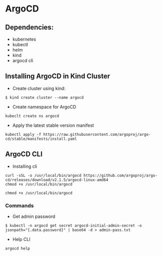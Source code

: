 # ArgoCD



## Dependencies:
- kubernetes
- kubectl
- helm
- kind
- argocd cli

## Installing ArgoCD in Kind Cluster
- Create cluster using kind:
```console
$ kind create cluster --name argocd
```
- Create namespace for ArgoCD
```console
kubeclt create ns argocd
```
- Apply the latest stable version manifest
```console
kubectl apply -f https://raw.githubusercontent.com/argoproj/argo-cd/stable/manifests/install.yaml
```

## ArgoCD CLI

- Installing cli
```console
curl -sSL -o /usr/local/bin/argocd https://github.com/argoproj/argo-cd/releases/download/v2.1.5/argocd-linux-amd64
chmod +x /usr/local/bin/argocd
```
```console
chmod +x /usr/local/bin/argocd
```
### Commands

- Get admin password
```console
$ kubectl -n argocd get secret argocd-initial-admin-secret -o jsonpath="{.data.password}" | base64 -d > admin-pass.txt
```
- Help CLI
```console
argocd help
```
